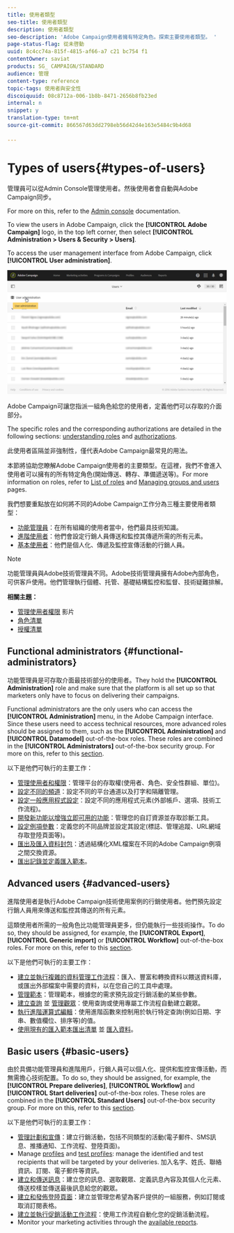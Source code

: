 ```yaml
---
title: 使用者類型
seo-title: 使用者類型
description: 使用者類型
seo-description: 'Adobe Campaign使用者擁有特定角色。探索主要使用者類型。 '
page-status-flag: 從未啓動
uuid: 8c4cc74a-815f-4815-af66-a7 c21 bc754 f1
contentOwner: saviat
products: SG_ CAMPAIGN/STANDARD
audience: 管理
content-type: reference
topic-tags: 使用者與安全性
discoiquuid: 08c8712a-006-1b8b-8471-2656b8fb23ed
internal: n
snippet: y
translation-type: tm+mt
source-git-commit: 866567d63dd2798eb56d42d4e163e5484c9b4d68

---
```



# Types of users{#types-of-users}

管理員可以從Admin Console管理使用者。然後使用者會自動與Adobe Campaign同步。

For more on this, refer to the [Admin console](https://helpx.adobe.com/enterprise/using/users.html) documentation.

To view the users in Adobe Campaign, click the **[!UICONTROL Adobe Campaign]** logo, in the top left corner, then select **[!UICONTROL Administration > Users & Security > Users]**.

To access the user management interface from Adobe Campaign, click **[!UICONTROL User administration]**.

![](assets/user_management_5.png)

Adobe Campaign可讓您指派一組角色給您的使用者，定義他們可以存取的介面部分。

The specific roles and the corresponding authorizations are detailed in the following sections: [understanding roles](../../administration/using/list-of-roles.md) and [authorizations](https://docs.campaign.adobe.com/doc/standard/en/Technotes/AdobeCampaign-ACSRights.pdf).

此使用者區隔並非強制性，僅代表Adobe Campaign最常見的用法。

本節將協助您瞭解Adobe Campaign使用者的主要類型。在這裡，我們不會進入使用者可以擁有的所有特定角色(開始傳送、轉存、準備遞送等)。For more information on roles, refer to [List of roles](../../administration/using/list-of-roles.md) and [Managing groups and users](../../administration/using/managing-groups-and-users.md) pages.

我們想要重點放在如何將不同的Adobe Campaign工作分為三種主要使用者類型：

* [功能管理員](../../administration/using/types-of-users.md#functional-administrators)：在所有組織的使用者當中，他們最具技術知識。
* [進階使用者](../../administration/using/types-of-users.md#advanced-users)：他們會設定行銷人員傳送和監控其傳遞所需的所有元素。
* [基本使用者](../../administration/using/types-of-users.md#basic-users)：他們是個人化、傳遞及監控宣傳活動的行銷人員。

>[!NOTE]
>
>功能管理員與Adobe技術管理員不同。Adobe技術管理員擁有Adobe內部角色，可供客戶使用。他們管理執行個體、托管、基礎結構監控和監督、技術疑難排解。

**相關主題：**

* [管理使用者權限](https://helpx.adobe.com/campaign/kt/acs/using/acs-user-access-rights-feature-video-use.html) 影片
* [角色清單](../../administration/using/list-of-roles.md)
* [授權清單](https://docs.campaign.adobe.com/doc/standard/en/Technotes/AdobeCampaign-ACSRights.pdf)

## Functional administrators {#functional-administrators}

功能管理員是可存取介面最技術部分的使用者。They hold the **[!UICONTROL Administration]** role and make sure that the platform is all set up so that marketers only have to focus on delivering their campaigns.

Functional administrators are the only users who can access the **[!UICONTROL Administration]** menu, in the Adobe Campaign interface. Since these users need to access technical resources, more advanced roles should be assigned to them, such as the **[!UICONTROL Administration]** and **[!UICONTROL Datamodel]** out-of-the-box roles. These roles are combined in the **[!UICONTROL Administrators]** out-of-the-box security group. For more on this, refer to this [section](../../administration/using/list-of-roles.md).

以下是他們可執行的主要工作：

* [管理使用者和權限](../../administration/using/about-access-management.md)：管理平台的存取權(使用者、角色、安全性群組、單位)。
* [設定不同的頻道](../../administration/using/about-channel-configuration.md)：設定不同的平台通道以及打字和隔離管理。
* [設定一般應用程式設定](../../administration/using/external-accounts.md)：設定不同的應用程式元素(外部帳戶、選項、技術工作流程)。
* [開發新功能以增強立即可用的功能](../../developing/using/data-model-concepts.md)：管理您的自訂資源並存取診斷工具。
* [設定例項參數](../../administration/using/branding.md)：定義您的不同品牌並設定其設定(標誌、管理追蹤、URL網域存取登陸頁面等)。
* [匯出及匯入資料封包](../../automating/using/managing-packages.md)：透過結構化XML檔案在不同的Adobe Campaign例項之間交換資源。
* [匯出記錄並](../../automating/using/exporting-logs.md)[定義匯入範本](../../automating/using/defining-import-templates.md)。

## Advanced users {#advanced-users}

進階使用者是執行Adobe Campaign技術使用案例的行銷使用者。他們預先設定行銷人員用來傳送和監控其傳送的所有元素。

這類使用者所需的一般角色比功能管理員更多，但仍能執行一些技術操作。To do so, they should be assigned, for example, the **[!UICONTROL Export]**, **[!UICONTROL Generic import]** or **[!UICONTROL Workflow]** out-of-the-box roles. For more on this, refer to this [section](../../administration/using/list-of-roles.md).

以下是他們可執行的主要工作：

* [建立並執行複雜的資料管理工作流程](../../automating/using/about-data-management-activities.md)：匯入、豐富和轉換資料以餵送資料庫，或匯出外部檔案中需要的資料，以在您自己的工具中處理。
* [管理範本](../../start/using/about-templates.md)：管理範本，根據您的需求預先設定行銷活動的某些參數。
* [建立查詢](../../automating/using/editing-queries.md#about-query-editor) 並 [管理觀眾](../../audiences/using/about-audiences.md)：使用查詢或使用專屬工作流程自動建立觀眾。
* [執行進階運算式編輯](../../automating/using/editing-queries.md#about-query-editor)：使用進階函數來控制用於執行特定查詢(例如日期、字串、數值欄位、排序等)的值。
* [使用現有的匯入範本匯出清單](../../automating/using/exporting-lists.md) 並 [匯入資料](../../automating/using/importing-data-with-import-templates.md)。

## Basic users {#basic-users}

由於具備功能管理員和進階用戶，行銷人員可以個人化、提供和監控宣傳活動，而無需擔心技術配置。To do so, they should be assigned, for example, the **[!UICONTROL Prepare deliveries]**, **[!UICONTROL Workflow]** and **[!UICONTROL Start deliveries]** out-of-the-box roles. These roles are combined in the **[!UICONTROL Standard Users]** out-of-the-box security group. For more on this, refer to this [section](../../administration/using/list-of-roles.md).

以下是他們可執行的主要工作：

* [管理計劃和宣傳](../../start/using/programs-and-campaigns.md)：建立行銷活動，包括不同類型的活動(電子郵件、SMS訊息、推播通知、工作流程、登陸頁面)。
* Manage [profiles](../../audiences/using/about-profiles.md) and [test profiles](../../sending/using/managing-test-profiles-and-sending-proofs.md): manage the identified and test recipients that will be targeted by your deliveries. 加入名字、姓氏、聯絡資訊、訂閱、電子郵件等資訊。
* [建立和傳送訊息](../../sending/using/confirming-the-send.md)：建立您的訊息、選取觀眾、定義訊息內容及其個人化元素、傳送校樣並傳送最後訊息給您的觀眾。
* [建立和發佈登陸頁面](../../channels/using/about-landing-pages.md)：建立並管理您希望為客戶提供的一組服務，例如訂閱或取消訂閱表格。
* [建立並執行促銷活動工作流程](../../automating/using/building-a-workflow.md)：使用工作流程自動化您的促銷活動流程。
* Monitor your marketing activities through the [available reports](../../reporting/using/defining-the-report-period.md).

